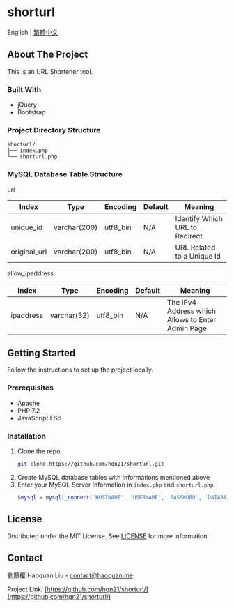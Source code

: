 # shorturl
English | [繁體中文](docs/README_zh-tw.md)
## About The Project
This is an URL Shortener tool.
### Built With
* jQuery
* Bootstrap
### Project Directory Structure
```
shorturl/
├── index.php
└── shorturl.php
```
### MySQL Database Table Structure
url

|    Index     |     Type     | Encoding | Default |            Meaning             |
|--------------|--------------|----------|---------|--------------------------------|
| unique_id    | varchar(200) | utf8_bin | N/A     | Identify Which URL to Redirect |
| original_url | varchar(200) | utf8_bin | N/A     | URL Related to a Unique Id    |

allow_ipaddress

|   Index   |    Type     | Encoding | Default |                      Meaning                      |
|-----------|-------------|----------|---------|---------------------------------------------------|
| ipaddress | varchar(32) | utf8_bin | N/A     | The IPv4 Address which Allows to Enter Admin Page |

## Getting Started
Follow the instructions to set up the project locally.
### Prerequisites
* Apache
* PHP 7.2
* JavaScript ES6
### Installation
1. Clone the repo
   ```sh
   git clone https://github.com/hqn21/shorturl.git
   ```
2. Create MySQL database tables with informations mentioned above
3. Enter your MySQL Server Information in `index.php` and `shorturl.php`
   ```php
   $mysql = mysqli_connect('HOSTNAME', 'USERNAME', 'PASSWORD', 'DATABASE');
   ```
## License
Distributed under the MIT License. See [LICENSE](LICENSE) for more information.
## Contact
劉顥權 Haoquan Liu - [contact@haoquan.me](mailto:contact@haoquan.me)

Project Link: [https://github.com/hqn21/shorturl/](https://github.com/hqn21/shorturl/)
